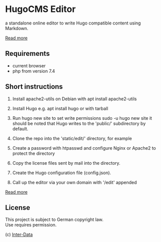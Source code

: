 # HugoCMS Editor
a standalone online editor to write Hugo compatible content using Markdown.
  
[Read more](https://hugoeditor.com/en/)
  
## Requirements

- current browser
- php from version 7.4
  
## Short instructions

1. Install apache2-utils
    on Debian with apt install apache2-utils

2. Install Hugo
   e.g. apt install hugo
    or with tarball

3. Run hugo new site <directory>
   to set write permissions sudo -u <user> hugo new site <directory>
   it should be noted that Hugo writes to the 'public/' subdirectory by default.

4. Clone the repo into the 'static/edit/' directory, for example

5. Create a password with htpasswd and configure Nginx or Apache2 to protect the directory

6. Copy the license files sent by mail into the directory.

7. Create the Hugo configuration file (config.json).

8. Call up the editor via your own domain with '/edit' appended
  
[Read more](https://hugoeditor.com/en/install-use/)
 
## License
 
This project is subject to German copyright law.  
Use requires permission.  
  
(c) [Inter-Data](https://inter-data.de/)

